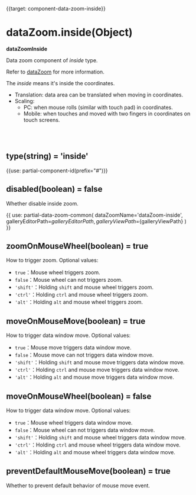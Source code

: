 {{target: component-data-zoom-inside}}

# dataZoom.inside(Object)

**dataZoomInside**

Data zoom component of *inside* type.

Refer to [dataZoom](~dataZoom) for more information.

The *inside* means it's inside the coordinates.

+ Translation: data area can be translated when moving in coordinates.
+ Scaling:
    + PC: when mouse rolls (similar with touch pad) in coordinates.
    + Mobile: when touches and moved with two fingers in coordinates on touch screens.

<br>
<br>


## type(string) = 'inside'

{{use: partial-component-id(prefix="#")}}

## disabled(boolean) = false

Whether disable inside zoom.

{{ use: partial-data-zoom-common(
    dataZoomName='dataZoom-inside',
    galleryEditorPath=${galleryEditorPath},
    galleryViewPath=${galleryViewPath}
) }}


## zoomOnMouseWheel(boolean) = true

How to trigger zoom. Optional values:

+ `true`：Mouse wheel triggers zoom.
+ `false`：Mouse wheel can not triggers zoom.
+ `'shift'`：Holding `shift` and mouse wheel triggers zoom.
+ `'ctrl'`：Holding `ctrl` and mouse wheel triggers zoom.
+ `'alt'`：Holding `alt` and mouse wheel triggers zoom.

## moveOnMouseMove(boolean) = true

How to trigger data window move. Optional values:

+ `true`：Mouse move triggers data window move.
+ `false`：Mouse move can not triggers data window move.
+ `'shift'`：Holding `shift` and mouse move triggers data window move.
+ `'ctrl'`：Holding `ctrl` and mouse move triggers data window move.
+ `'alt'`：Holding `alt` and mouse move triggers data window move.

## moveOnMouseWheel(boolean) = false

How to trigger data window move. Optional values:

+ `true`：Mouse wheel triggers data window move.
+ `false`：Mouse wheel can not triggers data window move.
+ `'shift'`：Holding `shift` and mouse wheel triggers data window move.
+ `'ctrl'`：Holding `ctrl` and mouse wheel triggers data window move.
+ `'alt'`：Holding `alt` and mouse wheel triggers data window move.

## preventDefaultMouseMove(boolean) = true

Whether to prevent default behavior of mouse move event.